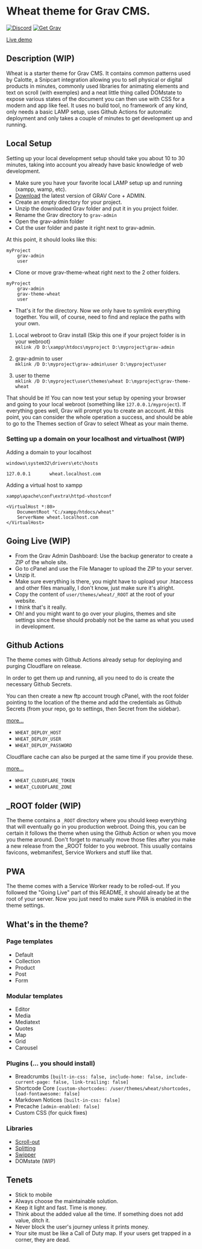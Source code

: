 # Wheat theme for Grav CMS.

[![Discord](https://img.shields.io/discord/501836936584101899.svg?logo=discord&colorB=728ADA&label=Discord%20Chat)](https://chat.getgrav.org)
[![Get Grav](https://img.shields.io/badge/get-grav-blueviolet)](https://getgrav.org/downloads)

[Live demo](https://getwheat.ca/)

## Description (WIP)

Wheat is a starter theme for Grav CMS. It contains common patterns used by Calotte, a Snipcart integration allowing you to sell physical or digital products in minutes, commonly used libraries for animating elements and text on scroll (with exemples) and a neat little thing called DOMstate to expose various states of the document you can then use with CSS for a modern and app like feel.
It uses no build tool, no framework of any kind, only needs a basic LAMP setup, uses Github Actions for automatic deployment and only takes a couple of minutes to get development up and running.

## Local Setup

Setting up your local development setup should take you about 10 to 30 minutes, taking into account you already have basic knowledge of web development.

- Make sure you have your favorite local LAMP setup up and running (xampp, wamp, etc).
- [Download](https://getgrav.org/downloads) the latest version of GRAV Core + ADMIN.
- Create an empty directory for your project.
- Unzip the downloaded Grav folder and put it in you project folder.
- Rename the Grav directory to `grav-admin`
- Open the grav-admin folder
- Cut the user folder and paste it right next to grav-admin.
  
At this point, it should looks like this:

```
myProject
	grav-admin
	user
```
- Clone or move grav-theme-wheat right next to the 2 other folders.

```
myProject
	grav-admin
	grav-theme-wheat
	user
```
- That's it for the directory. Now we only have to symlink everything together. You will, of course, need to find and replace the paths with your own.

1. Local webroot to Grav install (Skip this one if your project folder is in your webroot)  
`mklink /D D:\xampp\htdocs\myproject D:\myproject\grav-admin`

2. grav-admin to user  
`mklink /D D:\myproject\grav-admin\user D:\myproject\user`

3. user to theme  
`mklink /D D:\myproject\user\themes\wheat D:\myproject\grav-theme-wheat`

That should be it! You can now test your setup by opening your browser and going to your local webroot (something like `127.0.0.1/myproject`).
If everything goes well, Grav will prompt you to create an account. At this point, you can consider the whole operation a success, and should be able to go to the Themes section of Grav to select Wheat as your main theme.

### Setting up a domain on your localhost and virtualhost (WIP)

Adding a domain to your localhost

`windows\system32\drivers\etc\hosts`

```
127.0.0.1       wheat.localhost.com
```

Adding a virtual host to xampp

`xampp\apache\conf\extra\httpd-vhostconf`

```
<VirtualHost *:80>
	DocumentRoot "C:/xampp/htdocs/wheat"
	ServerName wheat.localhost.com
</VirtualHost>
```

## Going Live (WIP)

- From the Grav Admin Dashboard: Use the backup generator to create a ZIP of the whole site.
- Go to cPanel and use the File Manager to upload the ZIP to your server.
- Unzip it.
- Make sure everything is there, you might have to upload your .htaccess and other files manually, I don't know, just make sure it's alright.
- Copy the content of `user/themes/wheat/_ROOT` at the root of your website.
- I think that's it really.
- Oh! and you might want to go over your plugins, themes and site settings since these should probably not be the same as what you used in development.

## Github Actions

The theme comes with Github Actions already setup for deploying and purging Cloudflare on release.

In order to get them up and running, all you need to do is create the necessary Github Secrets.

You can then create a new ftp account trough cPanel, with the root folder pointing to the location of the theme and add the credentials as Github Secrets (from your repo, go to settings, then Secret from the sidebar).

[more...](https://github.com/SamKirkland/FTP-Deploy-Action)

- `WHEAT_DEPLOY_HOST`
- `WHEAT_DEPLOY_USER`
- `WHEAT_DEPLOY_PASSWORD`

Cloudflare cache can also be purged at the same time if you provide these.

[more...](https://github.com/marketplace/actions/cloudflare-purge-cache)

- `WHEAT_CLOUDFLARE_TOKEN`
- `WHEAT_CLOUDFLARE_ZONE`


## _ROOT folder (WIP)

The theme contains a `_ROOT` directory where you should keep everything that will eventually go in you production webroot. Doing this, you can be certain it follows the theme when using the Github Action or when you move you theme around. Don't forget to manually move those files after you make a new release from the _ROOT folder to you webroot. This usually contains favicons, webmanifest, Service Workers and stuff like that.

## PWA

The theme comes with a Service Worker ready to be rolled-out. If you followed the "Going Live" part of this README, it should already be at the root of your server. Now you just need to make sure PWA is enabled in the theme settings.

## What's in the theme?

### Page templates

- Default
- Collection
- Product
- Post
- Form

### Modular templates

- Editor
- Media
- Mediatext
- Quotes
- Map
- Grid
- Carousel

### Plugins (... you should install)

- Breadcrumbs `[built-in-css: false, include-home: false, include-current-page: false, link-trailing: false]`
- Shortcode Core `[custom-shortcodes: /user/themes/wheat/shortcodes, load-fontawesome: false]`
- Markdown Notices `[built-in-css: false]`
- Precache `[admin-enabled: false]`
- Custom CSS (for quick fixes)

### Libraries

- [Scroll-out](https://scroll-out.github.io/) 
- [Splitting](https://splitting.js.org/)
- [Swipper](https://swiperjs.com/)
- DOMstate (WIP)  

## Tenets

- Stick to mobile
- Always choose the maintainable solution. 
- Keep it light and fast. Time is money.
- Think about the added value all the time. If something does not add value, ditch it.
- Never block the user's journey unless it prints money.
- Your site must be like a Call of Duty map. If your users get trapped in a corner, they are dead.
